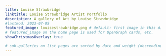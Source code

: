 ```yaml
---
title: Louise Strawbridge 
linktitle: Louise Strawbridge Artist Portfolio 
description: A gallery of Art by Louise Strawbridge
#lastmod: 2023-07-05
featured_image: louisestrawbridge.png # default: first image in this directory
# featured_image on the home page is used for OpenGraph cards, etc.
showChristmasOverlay: true 

# sub-galleries on list pages are sorted by date and weight (descending)
---
```

<!-- +++
title = 'Louise Strawbridge Artist Portfolio'
date = 2023-12-07T14:59:21-08:00
showChristmasOverlay = true 
+++ -->
<!-- ## Welcome to Louise Strawbridge's Artist Portfolio.  -->
<!-- {{< figure align=center src="/images/louisestrawbridge.png" >}} -->